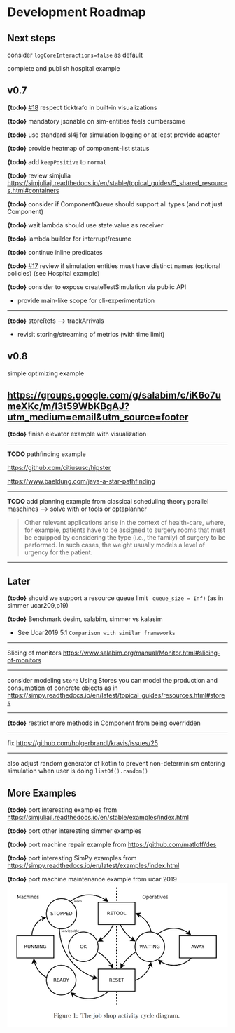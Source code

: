 # Development Roadmap


## Next steps

consider `logCoreInteractions=false` as default 

complete and publish hospital example

## v0.7

**{todo}** [#18](https://github.com/holgerbrandl/kalasim/issues/18) respect ticktrafo in built-in visualizations 

**{todo}** mandatory jsonable on sim-entities feels cumbersome

**{todo}** use standard sl4j for simulation logging or at least provide adapter

**{todo}** provide heatmap of component-list status

**{todo}** add `keepPositive` to `normal` 

**{todo}** review simjulia <https://simjuliajl.readthedocs.io/en/stable/topical_guides/5_shared_resources.html#containers>

**{todo}** consider if ComponentQueue should support all types (and not just Component)

**{todo}** wait lambda should use state.value as receiver

**{todo}** lambda builder for interrupt/resume

**{todo}** continue inline predicates

**{todo}** [#17](https://github.com/holgerbrandl/kalasim/issues/17) review if simulation entities must have distinct names (optional policies) (see Hospital example)

**{todo}** consider to expose createTestSimulation via public API
* provide main-like scope for cli-experimentation

---

**{todo}** storeRefs --> trackArrivals
* revisit storing/streaming of metrics (with time limit)



## v0.8

simple optimizing example

https://groups.google.com/g/salabim/c/iK6o7umeXKc/m/l3t59WbKBgAJ?utm_medium=email&utm_source=footer
---

**{todo}** finish elevator example with visualization

---
**TODO** pathfinding example

https://github.com/citiususc/hipster

https://www.baeldung.com/java-a-star-pathfinding

---

**TODO** add planning example from classical scheduling theory
parallel maschines --> solve with or tools or optaplanner

> Other relevant applications arise in the context of health-care, where, for example, patients have to be assigned to surgery rooms that must be
equipped by considering the type (i.e., the family) of surgery to
be performed. In such cases, the weight usually models a level of
urgency for the patient.

---
## Later

**{todo}** should we support a resource queue limit ` queue_size = Inf)` (as in simmer ucar209,p19)

**{todo}** Benchmark desim, salabim, simmer vs kalasim
* See Ucar2019  5.1 `Comparison with similar frameworks`

---

Slicing of monitors <https://www.salabim.org/manual/Monitor.html#slicing-of-monitors>

---

consider modeling `Store` Using Stores you can model the production and consumption of concrete objects as in <https://simpy.readthedocs.io/en/latest/topical_guides/resources.html#stores>

---

**{todo}** restrict more methods in Component from being overridden


---

fix <https://github.com/holgerbrandl/kravis/issues/25>

---

also adjust random generator of kotlin to prevent non-determinism entering simulation when user is doing `listOf().random()`


## More Examples

**{todo}** port interesting examples from <https://simjuliajl.readthedocs.io/en/stable/examples/index.html>

**{todo}** port other interesting simmer examples

**{todo}** port machine repair example from  <https://github.com/matloff/des>

**{todo}** port interesting SimPy examples from <https://simpy.readthedocs.io/en/latest/examples/index.html>

**{todo}** port  machine maintenance example from ucar 2019
![](.roadmap_images/2bad897b.png)
